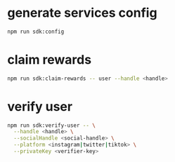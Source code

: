 # generate services config

```bash
npm run sdk:config
```

# claim rewards

```bash
npm run sdk:claim-rewards -- user --handle <handle>
```

# verify user 

```bash
npm run sdk:verify-user -- \
  --handle <handle> \
  --socialHandle <social-handle> \
  --platform <instagram|twitter|tiktok> \
  --privateKey <verifier-key>
```
